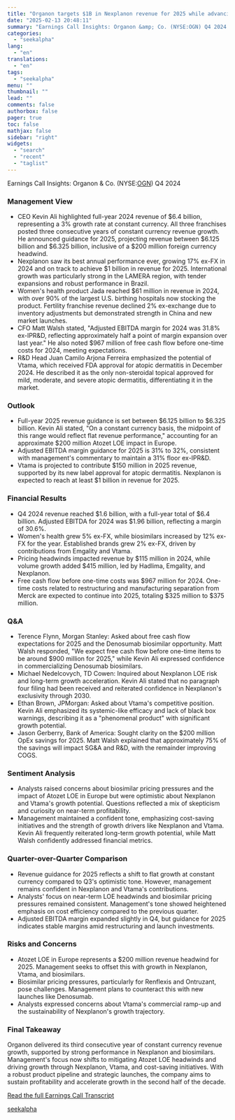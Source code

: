 ```yaml
---
title: "Organon targets $1B in Nexplanon revenue for 2025 while advancing Vtama expansion"
date: "2025-02-13 20:48:11"
summary: "Earnings Call Insights: Organon &amp; Co. (NYSE:OGN) Q4 2024 Management View CEO Kevin Ali highlighted full-year 2024 revenue of $6.4 billion, representing a 3% growth rate at constant currency. All three franchises posted three consecutive years of constant currency revenue growth. He announced guidance for 2025, projecting revenue between $6.125..."
categories:
  - "seekalpha"
lang:
  - "en"
translations:
  - "en"
tags:
  - "seekalpha"
menu: ""
thumbnail: ""
lead: ""
comments: false
authorbox: false
pager: true
toc: false
mathjax: false
sidebar: "right"
widgets:
  - "search"
  - "recent"
  - "taglist"
---
```


Earnings Call Insights: Organon & Co. (NYSE:[OGN](https://seekingalpha.com/symbol/OGN "Organon & Co.")) Q4 2024

### Management View

* CEO Kevin Ali highlighted full-year 2024 revenue of $6.4 billion, representing a 3% growth rate at constant currency. All three franchises posted three consecutive years of constant currency revenue growth. He announced guidance for 2025, projecting revenue between $6.125 billion and $6.325 billion, inclusive of a $200 million foreign currency headwind.
* Nexplanon saw its best annual performance ever, growing 17% ex-FX in 2024 and on track to achieve $1 billion in revenue for 2025. International growth was particularly strong in the LAMERA region, with tender expansions and robust performance in Brazil.
* Women's health product Jada reached $61 million in revenue in 2024, with over 90% of the largest U.S. birthing hospitals now stocking the product. Fertility franchise revenue declined 2% ex-exchange due to inventory adjustments but demonstrated strength in China and new market launches.
* CFO Matt Walsh stated, "Adjusted EBITDA margin for 2024 was 31.8% ex-IPR&D, reflecting approximately half a point of margin expansion over last year." He also noted $967 million of free cash flow before one-time costs for 2024, meeting expectations.
* R&D Head Juan Camilo Arjona Ferreira emphasized the potential of Vtama, which received FDA approval for atopic dermatitis in December 2024. He described it as the only non-steroidal topical approved for mild, moderate, and severe atopic dermatitis, differentiating it in the market.

### Outlook

* Full-year 2025 revenue guidance is set between $6.125 billion to $6.325 billion. Kevin Ali stated, "On a constant currency basis, the midpoint of this range would reflect flat revenue performance," accounting for an approximate $200 million Atozet LOE impact in Europe.
* Adjusted EBITDA margin guidance for 2025 is 31% to 32%, consistent with management's commentary to maintain a 31% floor ex-IPR&D.
* Vtama is projected to contribute $150 million in 2025 revenue, supported by its new label approval for atopic dermatitis. Nexplanon is expected to reach at least $1 billion in revenue for 2025.

### Financial Results

* Q4 2024 revenue reached $1.6 billion, with a full-year total of $6.4 billion. Adjusted EBITDA for 2024 was $1.96 billion, reflecting a margin of 30.6%.
* Women's health grew 5% ex-FX, while biosimilars increased by 12% ex-FX for the year. Established brands grew 2% ex-FX, driven by contributions from Emgality and Vtama.
* Pricing headwinds impacted revenue by $115 million in 2024, while volume growth added $415 million, led by Hadlima, Emgality, and Nexplanon.
* Free cash flow before one-time costs was $967 million for 2024. One-time costs related to restructuring and manufacturing separation from Merck are expected to continue into 2025, totaling $325 million to $375 million.

### Q&A

* Terence Flynn, Morgan Stanley: Asked about free cash flow expectations for 2025 and the Denosumab biosimilar opportunity. Matt Walsh responded, "We expect free cash flow before one-time items to be around $900 million for 2025," while Kevin Ali expressed confidence in commercializing Denosumab biosimilars.
* Michael Nedelcovych, TD Cowen: Inquired about Nexplanon LOE risk and long-term growth acceleration. Kevin Ali stated that no paragraph four filing had been received and reiterated confidence in Nexplanon's exclusivity through 2030.
* Ethan Brown, JPMorgan: Asked about Vtama's competitive position. Kevin Ali emphasized its systemic-like efficacy and lack of black box warnings, describing it as a "phenomenal product" with significant growth potential.
* Jason Gerberry, Bank of America: Sought clarity on the $200 million OpEx savings for 2025. Matt Walsh explained that approximately 75% of the savings will impact SG&A and R&D, with the remainder improving COGS.

### Sentiment Analysis

* Analysts raised concerns about biosimilar pricing pressures and the impact of Atozet LOE in Europe but were optimistic about Nexplanon and Vtama's growth potential. Questions reflected a mix of skepticism and curiosity on near-term profitability.
* Management maintained a confident tone, emphasizing cost-saving initiatives and the strength of growth drivers like Nexplanon and Vtama. Kevin Ali frequently reiterated long-term growth potential, while Matt Walsh confidently addressed financial metrics.

### Quarter-over-Quarter Comparison

* Revenue guidance for 2025 reflects a shift to flat growth at constant currency compared to Q3's optimistic tone. However, management remains confident in Nexplanon and Vtama's contributions.
* Analysts' focus on near-term LOE headwinds and biosimilar pricing pressures remained consistent. Management's tone showed heightened emphasis on cost efficiency compared to the previous quarter.
* Adjusted EBITDA margin expanded slightly in Q4, but guidance for 2025 indicates stable margins amid restructuring and launch investments.

### Risks and Concerns

* Atozet LOE in Europe represents a $200 million revenue headwind for 2025. Management seeks to offset this with growth in Nexplanon, Vtama, and biosimilars.
* Biosimilar pricing pressures, particularly for Renflexis and Ontruzant, pose challenges. Management plans to counteract this with new launches like Denosumab.
* Analysts expressed concerns about Vtama's commercial ramp-up and the sustainability of Nexplanon's growth trajectory.

### Final Takeaway

Organon delivered its third consecutive year of constant currency revenue growth, supported by strong performance in Nexplanon and biosimilars. Management's focus now shifts to mitigating Atozet LOE headwinds and driving growth through Nexplanon, Vtama, and cost-saving initiatives. With a robust product pipeline and strategic launches, the company aims to sustain profitability and accelerate growth in the second half of the decade.

[Read the full Earnings Call Transcript](https://seekingalpha.com/symbol/OGN/earnings/transcripts)

[seekalpha](https://seekingalpha.com/news/4407946-organon-targets-1b-in-nexplanon-revenue-for-2025-while-advancing-vtama-expansion)
